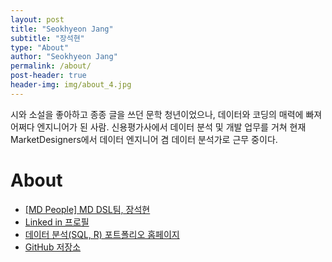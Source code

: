 ```yaml
---
layout: post
title: "Seokhyeon Jang"
subtitle: "장석현"
type: "About"
author: "Seokhyeon Jang"
permalink: /about/
post-header: true
header-img: img/about_4.jpg
---
```


시와 소설을 좋아하고 종종 글을 쓰던 문학 청년이었으나, 데이터와 코딩의 매력에 빠져 어쩌다 엔지니어가 된 사람. 신용평가사에서 데이터 분석 및 개발 업무를 거쳐 현재 MarketDesigners에서 데이터 엔지니어 겸 데이터 분석가로 근무 중이다. 

# About


- [ [MD People] MD DSL팀, 장석현 ](https://brunch.co.kr/@choikyunghe/74)
- [ Linked in 프로필 ](https://www.linkedin.com/in/seokhyeonjang/)
- [ 데이터 분석(SQL, R) 포트폴리오 홈페이지 ](http://rpubs.com/verbena/)
- [ GitHub 저장소 ](https://github.com/boys-be-ambitious/TIL)

<br />
